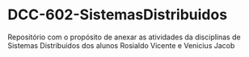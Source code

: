 # DCC-602-SistemasDistribuidos
Repositório com o propósito de anexar as atividades da disciplinas de Sistemas Distribuidos dos alunos Rosialdo Vicente e Venicius Jacob
